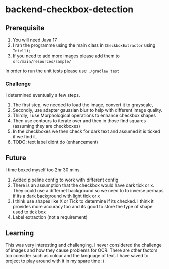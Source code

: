 # backend-checkbox-detection


## Prerequisite

1. You will need Java 17
2. I ran the programme using the main class in `CheckboxExtractor` using `Intellij`
3. If you need to add more images please add them to `src/main/resources/sample/`


In order to run the unit tests please use `./gradlew test`


### Challenge

I determined eventually a few steps.

1. The first step, we needed to load the image, convert it to grayscale, 
2. Secondly, use adapter gaussian blur to help with different image quality.
2. Thirdly, I use Morphological operations to enhance checkbox shapes
3. Then use contours to iterate over and then in those find squares (assuming they are checkboxes)
4. In the checkboxes we then check for dark text and assumed it is ticked if we find it.
5. TODO: text label didnt do (enhancement)


## Future

I time boxed myself too 2hr 30 mins.

1. Added pipeline config to work with different config
2. There is an assumption that the checkbox would have dark tick or x. They could use a differnet background so we need to to inverse perhaps if its a dark background with light tick or x
3. I think use shapes like X or Tick to determine if its checked. I think it provides more accuracy too and its good to store the type of shape used to tick box
4. Label extraction (not a requirement)

## Learning

This was very interesting and challenging. I never considered the challenge of images and how they cause problems for
OCR. There are other factors too consider such as colour and the language of text. I have saved to project to play around with it in my spare time :)

